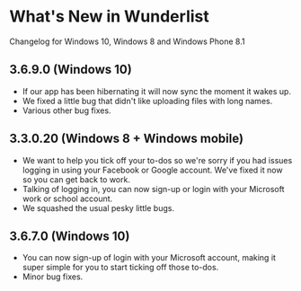 # What's New in Wunderlist
Changelog for Windows 10, Windows 8 and Windows Phone 8.1

## 3.6.9.0 (Windows 10)

- If our app has been hibernating it will now sync the moment it wakes up. 
- We fixed a little bug that didn't like uploading files with long names. 
- Various other bug fixes.

## 3.3.0.20 (Windows 8 + Windows mobile)

- We want to help you tick off your to-dos so we're sorry if you had issues logging in using your Facebook or Google account. We've fixed it now so you can get back to work.
- Talking of logging in, you can now sign-up or login with your Microsoft work or school account. 
- We squashed the usual pesky little bugs.

## 3.6.7.0 (Windows 10)

- You can now sign-up of login with your Microsoft account, making it super simple for you to start ticking off those to-dos.
- Minor bug fixes.
